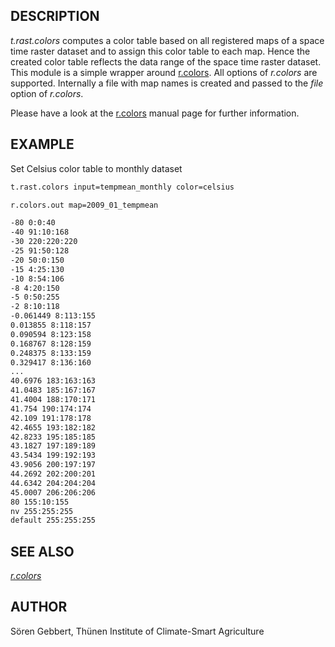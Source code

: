 ## DESCRIPTION

*t.rast.colors* computes a color table based on all registered maps of a
space time raster dataset and to assign this color table to each map.
Hence the created color table reflects the data range of the space time
raster dataset. This module is a simple wrapper around
[r.colors](r.colors.md). All options of *r.colors* are supported.
Internally a file with map names is created and passed to the *file*
option of *r.colors*.

Please have a look at the [r.colors](r.colors.md) manual page for
further information.

## EXAMPLE

Set Celsius color table to monthly dataset

```bash
t.rast.colors input=tempmean_monthly color=celsius

r.colors.out map=2009_01_tempmean

-80 0:0:40
-40 91:10:168
-30 220:220:220
-25 91:50:128
-20 50:0:150
-15 4:25:130
-10 8:54:106
-8 4:20:150
-5 0:50:255
-2 8:10:118
-0.061449 8:113:155
0.013855 8:118:157
0.090594 8:123:158
0.168767 8:128:159
0.248375 8:133:159
0.329417 8:136:160
...
40.6976 183:163:163
41.0483 185:167:167
41.4004 188:170:171
41.754 190:174:174
42.109 191:178:178
42.4655 193:182:182
42.8233 195:185:185
43.1827 197:189:189
43.5434 199:192:193
43.9056 200:197:197
44.2692 202:200:201
44.6342 204:204:204
45.0007 206:206:206
80 155:10:155
nv 255:255:255
default 255:255:255
```

## SEE ALSO

*[r.colors](r.colors.md)*

## AUTHOR

Sören Gebbert, Thünen Institute of Climate-Smart Agriculture
